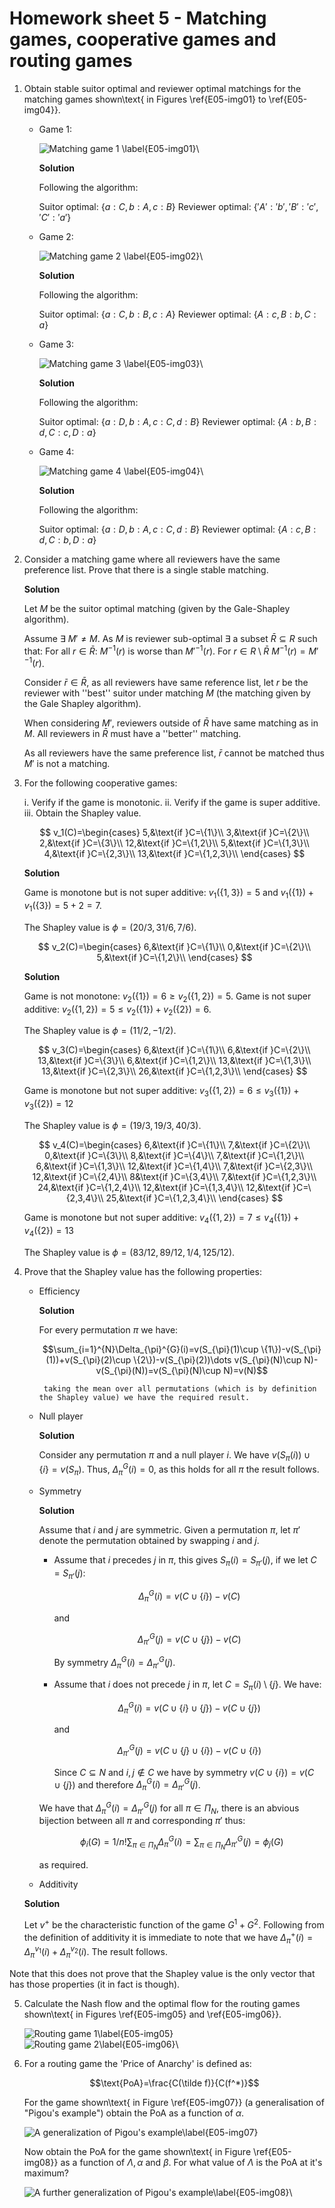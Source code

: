 # Homework sheet 5 - Matching games, cooperative games and routing games

1. Obtain stable suitor optimal and reviewer optimal matchings for the matching games shown\text{ in Figures \ref{E05-img01} to \ref{E05-img04}}.


    - Game 1:

        ![Matching game 1 \label{E05-img01}](images/E05-img01.png)\

        **Solution**

        Following the algorithm:

        Suitor optimal: $\{a: C, b: A, c: B\}$
        Reviewer optimal: $\{'A': 'b', 'B': 'c', 'C': 'a'\}$



    - Game 2:

        ![Matching game 2 \label{E05-img02}](images/E05-img02.png)\

        **Solution**

        Following the algorithm:

        Suitor optimal: $\{a: C, b: B, c: A\}$
        Reviewer optimal: $\{A: c, B: b, C: a\}$

    - Game 3:

        ![Matching game 3 \label{E05-img03}](images/E05-img03.png)\

        **Solution**

        Following the algorithm:

        Suitor optimal: $\{a: D, b: A, c: C, d: B\}$
        Reviewer optimal: $\{A: b, B: d, C: c, D: a\}$

    - Game 4:

        ![Matching game 4 \label{E05-img04}](images/E05-img04.png)\

        **Solution**

        Following the algorithm:

        Suitor optimal: $\{a: D, b: A, c: C, d: B\}$
        Reviewer optimal: $\{A: c, B: d, C: b, D: a\}$


2. Consider a matching game where all reviewers have the same preference list. Prove that there is a single stable matching.

    **Solution**

    Let $M$ be the suitor optimal matching (given by the Gale-Shapley algorithm).

    Assume $\exists$ $M'\ne M$. As $M$ is reviewer sub-optimal $\exists$ a subset $\bar R\subseteq R$ such that:
    For all $r\in \bar R$: $M^{-1}(r)$ is worse than $M'^{-1}(r)$. For $r\in R\setminus \bar R$ $M^{-1}(r)=M'^{-1}(r)$.

    Consider $\bar r\in\bar R$, as all reviewers have same reference list, let $r$ be the reviewer with ''best'' suitor under matching $M$ (the matching given by the Gale Shapley algorithm).

    When considering $M'$, reviewers outside of $\bar R$ have same matching as in $M$. All reviewers in $\bar R$ must have a ''better'' matching.

    As all reviewers have the same preference list, $\bar r$ cannot be matched thus $M'$ is not a matching.

3. For the following cooperative games:

    i. Verify if the game is monotonic.
    ii. Verify if the game is super additive.
    iii. Obtain the Shapley value.

    $$
    v_1(C)=\begin{cases}
    5,&\text{if }C=\{1\}\\
    3,&\text{if }C=\{2\}\\
    2,&\text{if }C=\{3\}\\
    12,&\text{if }C=\{1,2\}\\
    5,&\text{if }C=\{1,3\}\\
    4,&\text{if }C=\{2,3\}\\
    13,&\text{if }C=\{1,2,3\}\\
    \end{cases}
    $$

    **Solution**

    Game is monotone but is not super additive: $v_1(\{1,3\})=5$ and $v_1(\{1\})+v_1(\{3\})=5+2=7$.

    The Shapley value is $\phi=(20/3, 31/6, 7/6)$.

    $$
    v_2(C)=\begin{cases}
    6,&\text{if }C=\{1\}\\
    0,&\text{if }C=\{2\}\\
    5,&\text{if }C=\{1,2\}\\
    \end{cases}
    $$

    **Solution**

    Game is not monotone: $v_2(\{1\})=6\geq v_2(\{1,2\})=5$.
    Game is not super additive: $v_2(\{1,2\})=5\leq v_2(\{1\})+v_2(\{2\})=6$.

    The Shapley value is $\phi=(11/2,-1/2)$.

    $$
    v_3(C)=\begin{cases}
    6,&\text{if }C=\{1\}\\
    6,&\text{if }C=\{2\}\\
    13,&\text{if }C=\{3\}\\
    6,&\text{if }C=\{1,2\}\\
    13,&\text{if }C=\{1,3\}\\
    13,&\text{if }C=\{2,3\}\\
    26,&\text{if }C=\{1,2,3\}\\
    \end{cases}
    $$

    Game is monotone but not super additive: $v_3(\{1,2\})=6\leq v_3(\{1\})+v_3(\{2\})=12$

    The Shapley value is $\phi=(19/3, 19/3, 40/3)$.

    $$
    v_4(C)=\begin{cases}
    6,&\text{if }C=\{1\}\\
    7,&\text{if }C=\{2\}\\
    0,&\text{if }C=\{3\}\\
    8,&\text{if }C=\{4\}\\
    7,&\text{if }C=\{1,2\}\\
    6,&\text{if }C=\{1,3\}\\
    12,&\text{if }C=\{1,4\}\\
    7,&\text{if }C=\{2,3\}\\
    12,&\text{if }C=\{2,4\}\\
    8&\text{if }C=\{3,4\}\\
    7,&\text{if }C=\{1,2,3\}\\
    24,&\text{if }C=\{1,2,4\}\\
    12,&\text{if }C=\{1,3,4\}\\
    12,&\text{if }C=\{2,3,4\}\\
    25,&\text{if }C=\{1,2,3,4\}\\
    \end{cases}
    $$

    Game is monotone but not super additive: $v_4(\{1,2\})=7\leq v_4(\{1\})+v_4(\{2\})=13$

    The Shapley value is $\phi=(83/12, 89/12, 1/4, 125/12)$.

4. Prove that the Shapley value has the following properties:

    - Efficiency

        **Solution**

        For every permutation $\pi$ we have:

        $$\sum_{i=1}^{N}\Delta_{\pi}^{G}(i)=v(S_{\pi}(1)\cup \{1\})-v(S_{\pi}(1))+v(S_{\pi}(2)\cup \{2\})-v(S_{\pi}(2))\dots v(S_{\pi}(N)\cup N)-v(S_{\pi}(N))=v(S_{\pi}(N)\cup N)=v(N)$$

           taking the mean over all permutations (which is by definition the Shapley value) we have the required result.

    - Null player

        **Solution**

        Consider any permutation $\pi$ and a null player $i$. We have $v(S_{\pi}(i))\cup \{i\}=v(S_{\pi})$. Thus, $\Delta_{\pi}^{G}(i)=0$, as this holds for all $\pi$ the result follows.

    - Symmetry

        **Solution**

        Assume that $i$ and $j$ are symmetric. Given a permutation $\pi$, let $\pi'$ denote the permutation obtained by swapping $i$ and $j$.

        - Assume that $i$ precedes $j$ in $\pi$, this gives $S_{\pi}(i)=S_{\pi'}(j)$, if we let $C=S_{\pi'}(j)$:

            $$\Delta_{\pi}^{G}(i)=v(C\cup \{i\})-v(C)$$

            and

            $$\Delta_{\pi'}^{G}(j)=v(C\cup \{j\})-v(C)$$

            By symmetry $\Delta_{\pi}^{G}(i)=\Delta_{\pi'}^{G}(j)$.

        - Assume that $i$ does not precede $j$ in $\pi$, let $C=S_{\pi}(i)\setminus \{j\}$. We have:

            $$\Delta_{\pi}^{G}(i)=v(C\cup \{i\} \cup \{j\})-v(C\cup \{j\})$$

            and

            $$\Delta_{\pi'}^{G}(j)=v(C\cup \{j\} \cup \{i\})-v(C\cup \{i\})$$

            Since $C\subseteq N$ and $i,j\notin C$ we have by symmetry $v(C\cup\{i\})=v(C\cup\{j\})$ and therefore $\Delta_{\pi}^{G}(i)=\Delta_{\pi'}^{G}(j)$.

        We have that $\Delta_{\pi}^{G}(i)=\Delta_{\pi'}^{G}(j)$ for all $\pi\in\Pi_N$, there is an abvious bijection between all $\pi$ and corresponding $\pi'$ thus:

        $$\phi_i(G)=1/n!\sum_{\pi\in\Pi_N}\Delta_{\pi}^{G}(i)=\sum_{\pi\in\Pi_N}\Delta_{\pi'}^{G}(j)=\phi_j(G)$$

        as required.

    - Additivity

    **Solution**

    Let $v^+$ be the characteristic function of the game $G^1+G^2$. Following from the definition of additivity it is immediate to note that we have $\Delta^{+}_{\pi}(i)=\Delta^{v_1}_{\pi}(i)+\Delta^{v_2}_{\pi}(i)$. The result follows.

Note that this does not prove that the Shapley value is the only vector that has those properties (it in fact is though).

5. Calculate the Nash flow and the optimal flow for the routing games shown\text{ in Figures \ref{E05-img05} and \ref{E05-img06}}.

    ![Routing game 1\label{E05-img05}](images/E05-img05.png)\
    ![Routing game 2\label{E05-img06}](images/E05-img06.png)\

6. For a routing game the 'Price of Anarchy' is defined as:

    $$\text{PoA}=\frac{C(\tilde f)}{C(f^*)}$$

    For the game shown\text{ in Figure \ref{E05-img07}} (a generalisation of "Pigou's example") obtain the PoA as a function of $\alpha$.

    ![A generalization of Pigou's example\label{E05-img07}](images/E05-img07.png)

    Now obtain the PoA for the game shown\text{ in Figure \ref{E05-img08}} as a function of $\Lambda, \alpha$ and $\beta$. For what value of $\Lambda$ is the PoA at it's maximum?

    ![A further generalization of Pigou's example\label{E05-img08}](images/E05-img08.png)\
